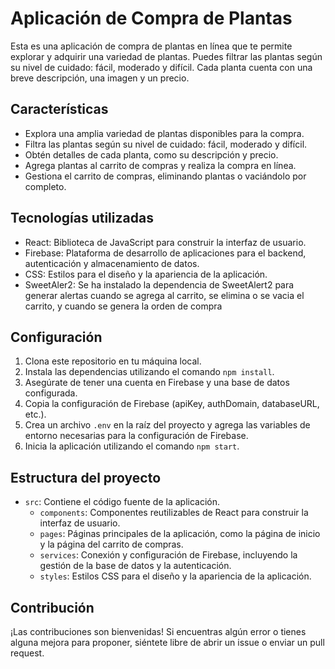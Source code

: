 # Aplicación de Compra de Plantas

Esta es una aplicación de compra de plantas en línea que te permite explorar y adquirir una variedad de plantas. Puedes filtrar las plantas según su nivel de cuidado: fácil, moderado y difícil. Cada planta cuenta con una breve descripción, una imagen y un precio.

## Características

- Explora una amplia variedad de plantas disponibles para la compra.
- Filtra las plantas según su nivel de cuidado: fácil, moderado y difícil.
- Obtén detalles de cada planta, como su descripción y precio.
- Agrega plantas al carrito de compras y realiza la compra en línea.
- Gestiona el carrito de compras, eliminando plantas o vaciándolo por completo.

## Tecnologías utilizadas

- React: Biblioteca de JavaScript para construir la interfaz de usuario.
- Firebase: Plataforma de desarrollo de aplicaciones para el backend, autenticación y almacenamiento de datos.
- CSS: Estilos para el diseño y la apariencia de la aplicación.
- SweetAler2: Se ha instalado la dependencia de SweetAlert2 para generar alertas cuando se agrega al carrito, se elimina o se vacia el carrito, y cuando se genera la orden de compra

## Configuración

1. Clona este repositorio en tu máquina local.
2. Instala las dependencias utilizando el comando `npm install`.
3. Asegúrate de tener una cuenta en Firebase y una base de datos configurada.
4. Copia la configuración de Firebase (apiKey, authDomain, databaseURL, etc.).
5. Crea un archivo `.env` en la raíz del proyecto y agrega las variables de entorno necesarias para la configuración de Firebase.
6. Inicia la aplicación utilizando el comando `npm start`.

## Estructura del proyecto

- `src`: Contiene el código fuente de la aplicación.
  - `components`: Componentes reutilizables de React para construir la interfaz de usuario.
  - `pages`: Páginas principales de la aplicación, como la página de inicio y la página del carrito de compras.
  - `services`: Conexión y configuración de Firebase, incluyendo la gestión de la base de datos y la autenticación.
  - `styles`: Estilos CSS para el diseño y la apariencia de la aplicación.

## Contribución

¡Las contribuciones son bienvenidas! Si encuentras algún error o tienes alguna mejora para proponer, siéntete libre de abrir un issue o enviar un pull request.



